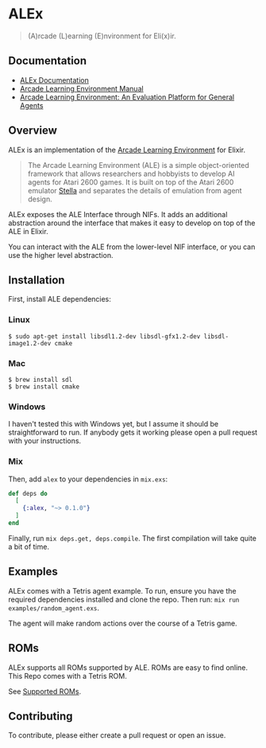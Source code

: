 # ALEx

> (A)rcade (L)earning (E)nvironment for Eli(x)ir.

## Documentation

* [ALEx Documentation](#)
* [Arcade Learning Environment Manual](https://github.com/mgbellemare/Arcade-Learning-Environment/blob/master/doc/manual/manual.pdf)
* [Arcade Learning Environment: An Evaluation Platform for General Agents](https://arxiv.org/abs/1207.4708)

## Overview

ALEx is an implementation of the [Arcade Learning Environment](https://github.com/mgbellemare/Arcade-Learning-Environment) for Elixir.

> The Arcade Learning Environment (ALE) is a simple object-oriented framework that allows researchers and hobbyists to develop AI agents for Atari 2600 games. It is built on top of the Atari 2600 emulator [Stella](https://stella-emu.github.io/) and separates the details of emulation from agent design.

ALEx exposes the ALE Interface through NIFs. It adds an additional abstraction around the interface that makes it easy to develop on top of the ALE in Elixir.

You can interact with the ALE from the lower-level NIF interface, or you can use the higher level abstraction.

## Installation

First, install ALE dependencies:

### Linux

```shell
$ sudo apt-get install libsdl1.2-dev libsdl-gfx1.2-dev libsdl-image1.2-dev cmake
```

### Mac

```shell
$ brew install sdl
$ brew install cmake
```

### Windows

I haven't tested this with Windows yet, but I assume it should be straightforward to run. If anybody gets it working please open a pull request with your instructions.

### Mix

Then, add `alex` to your dependencies in `mix.exs`:

```elixir
def deps do
  [
    {:alex, "~> 0.1.0"}
  ]
end
```

Finally, run `mix deps.get, deps.compile`. The first compilation will take quite a bit of time.

## Examples

ALEx comes with a Tetris agent example. To run, ensure you have the required dependencies installed and clone the repo. Then run: `mix run examples/random_agent.exs`.

The agent will make random actions over the course of a Tetris game.

## ROMs

ALEx supports all ROMs supported by ALE. ROMs are easy to find online. This Repo comes with a Tetris ROM.

See [Supported ROMs](#).

## Contributing

To contribute, please either create a pull request or open an issue.